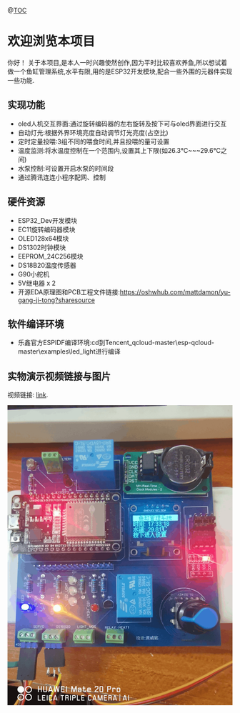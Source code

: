 
@[TOC](鱼缸管理系统)

# 欢迎浏览本项目

你好！ 关于本项目,是本人一时兴趣使然创作,因为平时比较喜欢养鱼,所以想试着做一个鱼缸管理系统,水平有限,用的是ESP32开发模块,配合一些外围的元器件实现一些功能.

## 实现功能
- oled人机交互界面:通过旋转编码器的左右旋转及按下可与oled界面进行交互
- 自动灯光:根据外界环境亮度自动调节灯光亮度(占空比)
- 定时定量投喂:3组不同的喂食时间,并且投喂的量可设置
- 温度监测:将水温度控制在一个范围内,设置其上下限(如26.3℃~~~29.6℃之间)
- 水泵控制:可设置开启水泵的时间段
- 通过腾讯连连小程序配网、控制

## 硬件资源
- ESP32_Dev开发模块
- EC11旋转编码器模块
- OLED128x64模块
- DS1302时钟模块
- EEPROM_24C256模块
- DS18B20温度传感器
- G90小舵机
- 5V继电器 x 2
- 开源EDA原理图和PCB工程文件链接:https://oshwhub.com/mattdamon/yu-gang-ji-tong?sharesource

## 软件编译环境
- 乐鑫官方ESPIDF编译环境:cd到Tencent_qcloud-master\esp-qcloud-master\examples\led_light进行编译

## 实物演示视频链接与图片

视频链接: [link](https://www.csdn.net/).

![image](https://github.com/MattDamon1/ESP32FishTankManagementSystem/blob/main/esp-qcloud-master/examples/led_light/public/image/%E5%AE%9E%E7%89%A9%E5%9B%BE.png)
